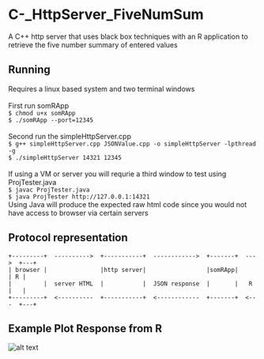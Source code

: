 # C-_HttpServer_FiveNumSum
A C++ http server that uses black box techniques with an R application to retrieve the five number summary of entered values

## Running
Requires a linux based system and two terminal windows  </br></br>
First run somRApp  
`$ chmod u+x somRApp`  
`$ ./somRApp --port=12345`  </br></br>
Second run the simpleHttpServer.cpp  
`$ g++ simpleHttpServer.cpp JSONValue.cpp -o simpleHttpServer -lpthread -g`  
`$ ./simpleHttpServer 14321 12345`  </br></br>
If using a VM or server you will requrie a third window to test using ProjTester.java    
`$ javac ProjTester.java`   
`$ java ProjTester http://127.0.0.1:14321`  
Using Java will produce the expected raw html code since you would not have access to browser via certain servers
## Protocol representation
```             client HTTP                 JSON request               R 
+---------+  ---------->  +-----------+  ------------>  +-------+  --->  +---+
| browser |               |http server|                 |somRApp|        | R |
|         |  server HTML  |           |  JSON response  |       |   R    |   |
+---------+  <----------  +-----------+  <------------  +-------+  <---  +---+
```
## Example Plot Response from R
![alt text](https://github.com/dulfig/C-_HttpServer_FiveNumSum/master/plot.png)
